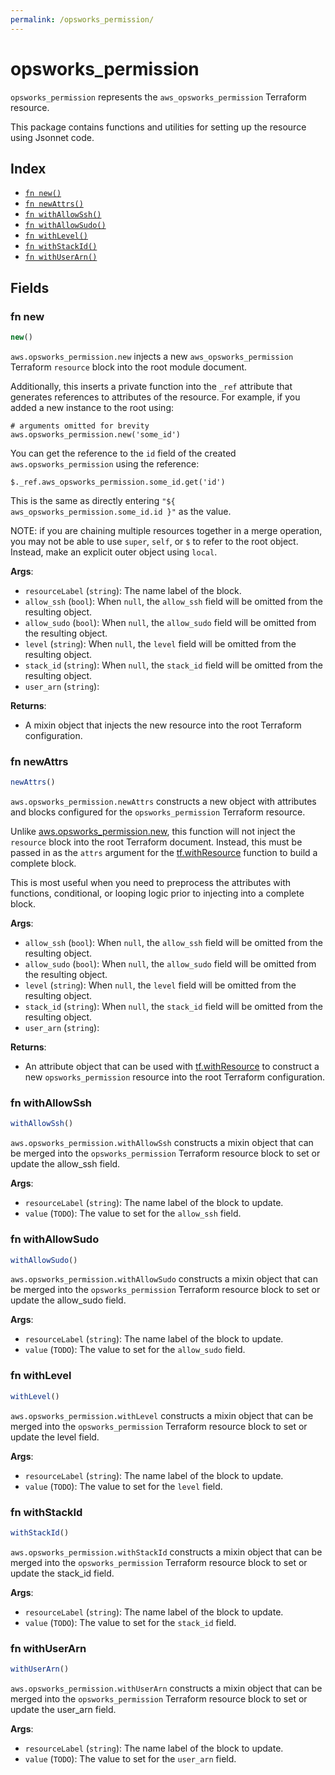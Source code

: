 ```yaml
---
permalink: /opsworks_permission/
---
```


# opsworks_permission

`opsworks_permission` represents the `aws_opsworks_permission` Terraform resource.



This package contains functions and utilities for setting up the resource using Jsonnet code.


## Index

* [`fn new()`](#fn-new)
* [`fn newAttrs()`](#fn-newattrs)
* [`fn withAllowSsh()`](#fn-withallowssh)
* [`fn withAllowSudo()`](#fn-withallowsudo)
* [`fn withLevel()`](#fn-withlevel)
* [`fn withStackId()`](#fn-withstackid)
* [`fn withUserArn()`](#fn-withuserarn)

## Fields

### fn new

```ts
new()
```


`aws.opsworks_permission.new` injects a new `aws_opsworks_permission` Terraform `resource`
block into the root module document.

Additionally, this inserts a private function into the `_ref` attribute that generates references to attributes of the
resource. For example, if you added a new instance to the root using:

    # arguments omitted for brevity
    aws.opsworks_permission.new('some_id')

You can get the reference to the `id` field of the created `aws.opsworks_permission` using the reference:

    $._ref.aws_opsworks_permission.some_id.get('id')

This is the same as directly entering `"${ aws_opsworks_permission.some_id.id }"` as the value.

NOTE: if you are chaining multiple resources together in a merge operation, you may not be able to use `super`, `self`,
or `$` to refer to the root object. Instead, make an explicit outer object using `local`.

**Args**:
  - `resourceLabel` (`string`): The name label of the block.
  - `allow_ssh` (`bool`):  When `null`, the `allow_ssh` field will be omitted from the resulting object.
  - `allow_sudo` (`bool`):  When `null`, the `allow_sudo` field will be omitted from the resulting object.
  - `level` (`string`):  When `null`, the `level` field will be omitted from the resulting object.
  - `stack_id` (`string`):  When `null`, the `stack_id` field will be omitted from the resulting object.
  - `user_arn` (`string`): 

**Returns**:
- A mixin object that injects the new resource into the root Terraform configuration.


### fn newAttrs

```ts
newAttrs()
```


`aws.opsworks_permission.newAttrs` constructs a new object with attributes and blocks configured for the `opsworks_permission`
Terraform resource.

Unlike [aws.opsworks_permission.new](#fn-opsworkspermissionnew), this function will not inject the `resource`
block into the root Terraform document. Instead, this must be passed in as the `attrs` argument for the
[tf.withResource](https://github.com/tf-libsonnet/core/tree/main/docs#fn-withresource) function to build a complete block.

This is most useful when you need to preprocess the attributes with functions, conditional, or looping logic prior to
injecting into a complete block.

**Args**:
  - `allow_ssh` (`bool`):  When `null`, the `allow_ssh` field will be omitted from the resulting object.
  - `allow_sudo` (`bool`):  When `null`, the `allow_sudo` field will be omitted from the resulting object.
  - `level` (`string`):  When `null`, the `level` field will be omitted from the resulting object.
  - `stack_id` (`string`):  When `null`, the `stack_id` field will be omitted from the resulting object.
  - `user_arn` (`string`): 

**Returns**:
  - An attribute object that can be used with [tf.withResource](https://github.com/tf-libsonnet/core/tree/main/docs#fn-withresource) to construct a new `opsworks_permission` resource into the root Terraform configuration.


### fn withAllowSsh

```ts
withAllowSsh()
```

`aws.opsworks_permission.withAllowSsh` constructs a mixin object that can be merged into the `opsworks_permission`
Terraform resource block to set or update the allow_ssh field.



**Args**:
  - `resourceLabel` (`string`): The name label of the block to update.
  - `value` (`TODO`): The value to set for the `allow_ssh` field.


### fn withAllowSudo

```ts
withAllowSudo()
```

`aws.opsworks_permission.withAllowSudo` constructs a mixin object that can be merged into the `opsworks_permission`
Terraform resource block to set or update the allow_sudo field.



**Args**:
  - `resourceLabel` (`string`): The name label of the block to update.
  - `value` (`TODO`): The value to set for the `allow_sudo` field.


### fn withLevel

```ts
withLevel()
```

`aws.opsworks_permission.withLevel` constructs a mixin object that can be merged into the `opsworks_permission`
Terraform resource block to set or update the level field.



**Args**:
  - `resourceLabel` (`string`): The name label of the block to update.
  - `value` (`TODO`): The value to set for the `level` field.


### fn withStackId

```ts
withStackId()
```

`aws.opsworks_permission.withStackId` constructs a mixin object that can be merged into the `opsworks_permission`
Terraform resource block to set or update the stack_id field.



**Args**:
  - `resourceLabel` (`string`): The name label of the block to update.
  - `value` (`TODO`): The value to set for the `stack_id` field.


### fn withUserArn

```ts
withUserArn()
```

`aws.opsworks_permission.withUserArn` constructs a mixin object that can be merged into the `opsworks_permission`
Terraform resource block to set or update the user_arn field.



**Args**:
  - `resourceLabel` (`string`): The name label of the block to update.
  - `value` (`TODO`): The value to set for the `user_arn` field.
